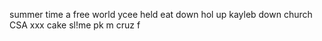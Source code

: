 summer time
a free world
ycee held eat down
hol up
kayleb
down
church
CSA
xxx
cake
sl!me
pk
m
cruz
f
